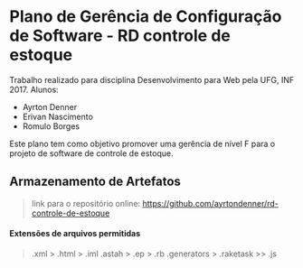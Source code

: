 # Plano de Gerência de Configuração de Software - RD controle de estoque
Trabalho realizado para disciplina Desenvolvimento para Web pela UFG, INF 2017.
Alunos: 
* Ayrton Denner
* Erivan Nascimento
* Romulo Borges
 
Este plano tem como objetivo promover uma gerência de nível F para o projeto de software de controle de estoque.

## Armazenamento de Artefatos


> link para o repositório online: https://github.com/ayrtondenner/rd-controle-de-estoque

#### Extensões de arquivos permitidas
> .xml			> .html			> .iml
> .astah		> .ep			> .rb
> .generators		> .raketask		>> .js
